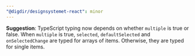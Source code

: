 ```yaml
---
"@digdir/designsystemet-react": minor
---
```


**Suggestion**: TypeScript typing now depends on whether `multiple` is true or false. When `multiple` is true, `selected`, `defaultSelected` and `onSelectedChange` are typed for arrays of items. Otherwise, they are typed for single items.
